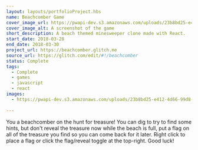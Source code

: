 ```yaml
---
layout: layouts/portfolioProject.hbs
name: Beachcomber Game
cover_image_url: https://pwapi-dev.s3.amazonaws.com/uploads/23b8bd25-e412-4d66-99d8-49c0b62c7333
cover_image_alt: A screenshot of the game
short_description: A beach themed minesweeper clone made with React.
start_date: 2018-03-28
end_date: 2018-03-30
project_url: https://beachcomber.glitch.me
source_url: https://glitch.com/edit/#!/beachcomber
status: Complete
tags:
  - Complete
  - games
  - javascript
  - react
images:
  - https://pwapi-dev.s3.amazonaws.com/uploads/23b8bd25-e412-4d66-99d8-49c0b62c7333
  
---
```


You a beachcomber on the hunt for treasure! You can dig to try to find some hints, but don't reveal the treasure now while the beach is full, put a flag on all of the treasure you find so you can come back for it later. Right click to place a flag or click the flag/reveal toggle at the top-right. Good luck!